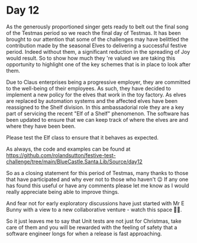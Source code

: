 # Day 12

As the generously proportioned singer gets ready to belt out the final song of the Testmas period so 
we reach the final day of Testmas. It has been brought to our attention that some of the challenges may 
have belittled  the contribution made by the seasonal Elves to delivering a successful festive period. 
Indeed without them, a significant reduction in the spreading of Joy would result. So to show how much
they 're valued we are taking this opportunity to highlight one of the key schemes that is in place to 
look after them.

Due to Claus enterprises being a progressive employer, they are committed to the well-being of their
employees. As such, they have decided to implement a new policy for the elves that work in the toy factory. 
As elves are replaced by automation systems and the affected elves have been reassigned to the Shelf division.
In this ambassadorial role they are a key part of servicing the recent "Elf of a Shelf" phenomenon.
The software has been updated to ensure that we can keep track of where the elves are and where they 
have been been.

Please test the Elf class to ensure that it behaves as expected.

As always, the code and examples can be found at https://github.com/rolandsutton/festive-test-challenge/tree/main/BlueCastle.Santa.Lib/Source/day12

So as a closing statement for this period of Testmas, many thanks to those that have participated and why
ever not to those who haven't 😉 If any one has found this useful or have any comments please let me know
as I would really appreciate being able to improve things.

And fear not for early exploratory discussions have just started with Mr E Bunny with a view to a new 
collaborative venture - watch this space 🐣🐰.

So it just leaves me to say that Unit tests are not just for Christmas, take care of them and you
will be rewarded with the feeling of safety that a software engineer longs for when a release is fast approaching.

 